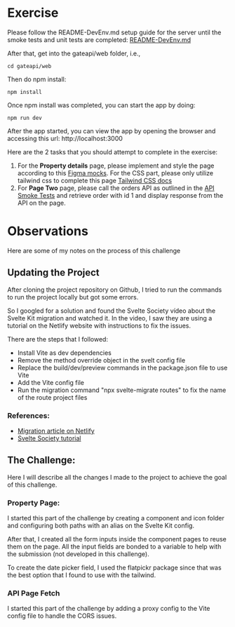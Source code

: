 # Exercise

Please follow the README-DevEnv.md setup guide for the server until the smoke tests and unit tests are completed:
[README-DevEnv.md](https://github.com/gitricko/nameko-devex/blob/master/README-DevEnv.md)

After that, get into the gateapi/web folder, i.e.,

```
cd gateapi/web
```

Then do npm install:

```
npm install
```

Once npm install was completed, you can start the app by doing:

```
npm run dev
```

After the app started, you can view the app by opening the browser and accessing this url: http://localhost:3000

Here are the 2 tasks that you should attempt to complete in the exercise:

1. For the **Property details** page, please implement and style the page according to this [Figma mocks](https://bit.ly/3pcGsLl). For the CSS part, please only utilize tailwind css to complete this page [Tailwind CSS docs](https://tailwindcss.com/docs/installation)
2. For **Page Two** page, please call the orders API as outlined in the [API Smoke Tests](https://github.com/gitricko/nameko-devex/blob/master/test/nex-smoketest.sh) and retrieve order with id 1 and display response from the API on the page.

# Observations

Here are some of my notes on the process of this challenge

## Updating the Project

After cloning the project repository on Github, I tried to run the commands to run the project locally but got some errors.

So I googled for a solution and found the Svelte Society vídeo about the Svelte Kit migration and watched it. In the video, I saw they are using a tutorial on the Netlify website with instructions to fix the issues.

There are the steps that I followed:

- Install Vite as dev dependencies
- Remove the method override object in the svelt config file
- Replace the build/dev/preview commands in the package.json file to use Vite
- Add the Vite config file
- Run the migration command "npx svelte-migrate routes" to fix the name of the route project files

### References:

- [Migration article on Netlify](https://www.netlify.com/blog/migrating-breaking-changes-in-sveltekit)
- [Svelte Society tutorial](https://www.youtube.com/watch?v=vzeZskhjoeQ)

## The Challenge:

Here I will describe all the changes I made to the project to achieve the goal of this challenge.

### Property Page:

I started this part of the challenge by creating a component and icon folder and configuring both paths with an alias on the Svelte Kit config.

After that, I created all the form inputs inside the component pages to reuse them on the page. All the input fields are bonded to a variable to help with the submission (not developed in this challenge).

To create the date picker field, I used the flatpickr package since that was the best option that I found to use with the tailwind.

### API Page Fetch

I started this part of the challenge by adding a proxy config to the Vite config file to handle the CORS issues.

